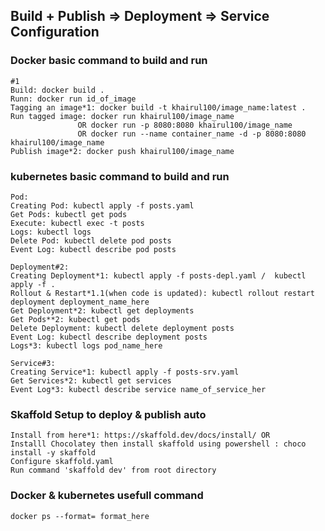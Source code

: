 ## Build + Publish => Deployment => Service Configuration

### Docker basic command to build and run

```
#1
Build: docker build .
Runn: docker run id_of_image
Tagging an image*1: docker build -t khairul100/image_name:latest .
Run tagged image: docker run khairul100/image_name
               OR docker run -p 8080:8080 khairul100/image_name
               OR docker run --name container_name -d -p 8080:8080 khairul100/image_name
Publish image*2: docker push khairul100/image_name
```

### kubernetes basic command to build and run

```
Pod:
Creating Pod: kubectl apply -f posts.yaml
Get Pods: kubectl get pods
Execute: kubectl exec -t posts
Logs: kubectl logs
Delete Pod: kubectl delete pod posts
Event Log: kubectl describe pod posts

Deployment#2:
Creating Deployment*1: kubectl apply -f posts-depl.yaml /  kubectl apply -f .
Rollout & Restart*1.1(when code is updated): kubectl rollout restart deployment deployment_name_here
Get Deployment*2: kubectl get deployments
Get Pods**2: kubectl get pods
Delete Deployment: kubectl delete deployment posts
Event Log: kubectl describe deployment posts
Logs*3: kubectl logs pod_name_here

Service#3:
Creating Service*1: kubectl apply -f posts-srv.yaml
Get Services*2: kubectl get services
Event Log*3: kubectl describe service name_of_service_her
```

### Skaffold Setup to deploy & publish auto

```
Install from here*1: https://skaffold.dev/docs/install/ OR
Installl Chocolatey then install skaffold using powershell : choco install -y skaffold
Configure skaffold.yaml
Run command 'skaffold dev' from root directory
```

### Docker & kubernetes usefull command

```
docker ps --format= format_here
```
